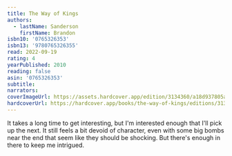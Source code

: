 ```yaml
---
title: The Way of Kings
authors:
  - lastName: Sanderson
    firstName: Brandon
isbn10: '0765326353'
isbn13: '9780765326355'
read: 2022-09-19
rating: 4
yearPublished: 2010
reading: false
asin: '0765326353'
subtitle:
narrators:
coverImageUrl: https://assets.hardcover.app/edition/3134360/a18d937805a28e3214a556442c8d33f41c02f2cb.jpeg
hardcoverUrl: https://hardcover.app/books/the-way-of-kings/editions/3134360
---
```


It takes a long time to get interesting, but I'm interested enough that I'll pick up the next. It still feels a bit devoid of character, even with some big bombs near the end that seem like they should be shocking. But there's enough in there to keep me intrigued.
